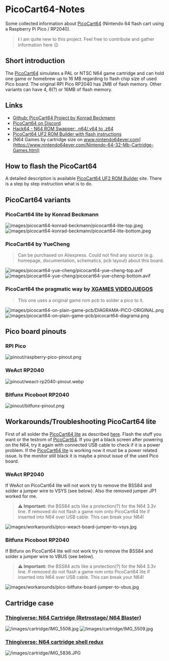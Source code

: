 # PicoCart64-Notes

Some collected information about [PicoCart64](https://github.com/kbeckmann/PicoCart64) (Nintendo 64 flash cart using a Raspberry Pi Pico / RP2040).

> **ℹ️** I am quite new to this project. Feel free to contribute and gather information here 😉

## Short introduction

The [PicoCart64](https://github.com/kbeckmann/PicoCart64) simulates a PAL or NTSC N64 game cartridge and can hold one game or homebrew up to 16 MB regarding to flash chip size of used Pico board. The original RPI Pico RP2040 has 2MB of flash memory. Other variants can have 4, 8(?) or 16MB of flash memory.

## Links

* [Github: PicoCart64 Project by Konrad Beckmann](https://github.com/kbeckmann/PicoCart64)
* [PicoCart64 on Discord](https://discord.gg/CGTjxkVr7P)
* [Hack64 - N64 ROM Swapper: .n64/.v64 to .z64](https://hack64.net/tools/swapper.php)
* [PicoCart64 UF2 ROM Builder with flash instructions](https://kbeckmann.github.io/PicoCart64/)
* [N64 Games by cartridge size on www.nintendo64ever.com](https://www.nintendo64ever.com/Nintendo-64-32-Mb-Cartridge-Games.html)

## How to flash the PicoCart64

A detailed description is available [PicoCart64 UF2 ROM Builder](https://kbeckmann.github.io/PicoCart64/) site. There is a step by step instruction what is to do.

## PicoCart64 variants

### PicoCart64 lite by Konrad Beckmann

![images/picocart64-konrad-beckmann/picocart64-lite-top.jpeg](images/picocart64-konrad-beckmann/picocart64-lite-top.jpeg)
![images/picocart64-konrad-beckmann/picocart64-lite-bottom.jpeg](images/picocart64-konrad-beckmann/picocart64-lite-bottom.jpeg)

### PicoCart64 by YueCheng

> Can be purchased on Aliexpress. Could not find any source (e.g. homepage, documentation, schematics, pcb layout) about this board.

![images/picocart64-yue-cheng/picocart64-yue-cheng-top.avif](images/picocart64-yue-cheng/picocart64-yue-cheng-top.avif)
![images/picocart64-yue-cheng/picocart64-yue-cheng-bottom.avif](images/picocart64-yue-cheng/picocart64-yue-cheng-bottom.avif)

### PicoCart64 the pragmatic way by [XGAMES VIDEOJUEGOS](https://www.youtube.com/@DAVIDXGAMESmx)

> This one uses a original game rom pcb to solder a pico to it.

![images/picocart64-on-plain-game-pcb/DIAGRAMA-PICO-ORIGINAL.png](images/picocart64-on-plain-game-pcb/DIAGRAMA-PICO-ORIGINAL.png)
![images/picocart64-on-plain-game-pcb/picocart64-diagrama.png](images/picocart64-on-plain-game-pcb/picocart64-diagrama.png)

## Pico board pinouts

### RPI Pico

![pinout/raspberry-pico-pinout.png](pinout/raspberry-pico-pinout.png)

### WeAct RP2040

![pinout/weact-rp2040-pinout.webp](pinout/weact-rp2040-pinout.webp)

### Bitfunx Picoboot RP2040

![pinout/bitfunx-pinout.png](pinout/bitfunx-pinout.png)

## Workarounds/Troubleshooting PicoCart64 lite

First of all solder the [PicoCart64 lite](https://github.com/kbeckmann/PicoCart64) as described [here](https://github.com/kbeckmann/PicoCart64). Flash the stuff you want or the testrom of [PicoCart64](https://github.com/kbeckmann/PicoCart64). If you get a black screen after powering on the N64, try it again with connected USB cable to check if it is a power problem.
If the [PicoCart64 lite](https://github.com/kbeckmann/PicoCart64) is working now it must be a power related issue.
Is the monitor still black it is maybe a pinout issue of the used Pico board.

### WeAct RP2040

If WeAct on PicoCart64 lite will not work try to remove the BSS84 and solder a jumper wire to VSYS (see below). Also the removed jumper JP1 worked for me.

> **⚠️ Important:** the BSS84 acts like a protection(?) for the N64 3.3v line. If removed do not flash a game rom onto PicoCart64 lite if inserted into N64 over USB cable. This can break your N64!

![images/workarounds/pico-weact-board-jumper-to-vsys.jpg](images/workarounds/pico-weact-board-jumper-to-vsys.jpg)

### Bitfunx Picoboot RP2040

If Bitfunx on PicoCart64 lite will not work try to remove the BSS84 and solder a jumper wire to VBUS (see below).

> **⚠️ Important:** the BSS84 acts like a protection(?) for the N64 3.3v line. If removed do not flash a game rom onto PicoCart64 lite if inserted into N64 over USB cable. This can break your N64!

![images/workarounds/pico-bitfunx-board-jumper-to-vbus.jpg](images/workarounds/pico-bitfunx-board-jumper-to-vbus.jpg)

## Cartridge case

### [Thingiverse: N64 Cartridge (Retrostage/ N64 Blaster)](https://www.thingiverse.com/thing:4462321)

![/images/cartridge/IMG_5508.jpg](/images/cartridge/IMG_5508.jpg)
![/images/cartridge/IMG_5509.jpg](/images/cartridge/IMG_5509.jpg)

### [Thingiverse: N64 cartridge shell redux](https://www.thingiverse.com/thing:5153622)

![/images/cartridge/IMG_5836.JPG](/images/cartridge/IMG_5836.JPG)
